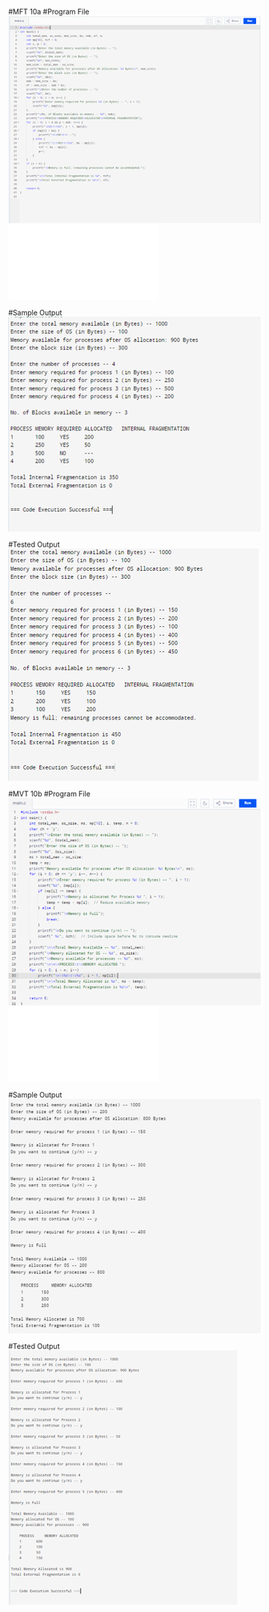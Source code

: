 #MFT 10a
#Program File
![program file](MFT_code_584.PNG)
![program file](MFT_584.c)

#Sample Output
![program file](MFT_IO_584.PNG)

#Tested Output
![program file](MFT_EO_584.PNG)

#MVT 10b
#Program File
![program file](MVT_code_584.PNG)
![program file](MVT_584.c)

#Sample Output
![program file](MVT_IO_584.PNG)

#Tested Output
![program file](MVT_EO_584.PNG)
